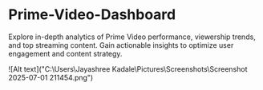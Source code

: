 # Prime-Video-Dashboard
Explore in-depth analytics of Prime Video performance, viewership trends, and top streaming content. Gain actionable insights to optimize user engagement and content strategy.

![Alt text]("C:\Users\Jayashree Kadale\Pictures\Screenshots\Screenshot 2025-07-01 211454.png")

